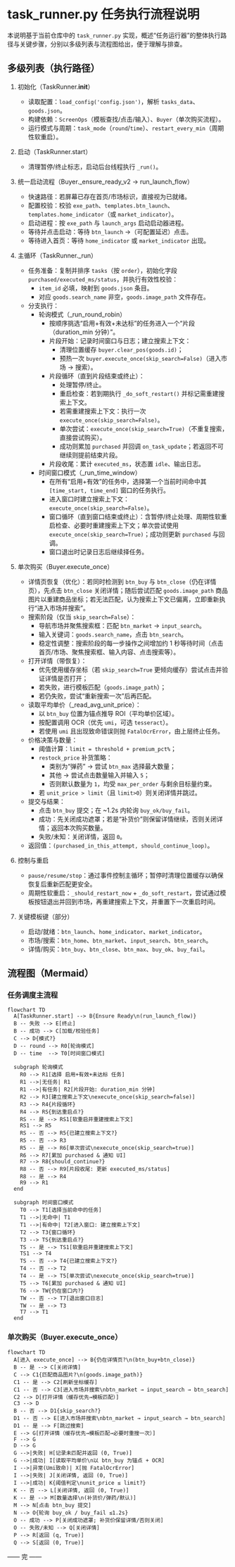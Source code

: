 # task_runner.py 任务执行流程说明

本说明基于当前仓库中的 `task_runner.py` 实现，概述“任务运行器”的整体执行路径与关键步骤，分别以多级列表与流程图给出，便于理解与排查。

## 多级列表（执行路径）

1. 初始化（TaskRunner.**init**）

   - 读取配置：`load_config('config.json')`，解析 `tasks_data`、`goods.json`。
   - 构建依赖：`ScreenOps`（模板查找/点击/输入）、`Buyer`（单次购买流程）。
   - 运行模式与周期：`task_mode`（`round`/`time`）、`restart_every_min`（周期性软重启）。

2. 启动（TaskRunner.start）

   - 清理暂停/终止标志，启动后台线程执行 `_run()`。

3. 统一启动流程（Buyer.\_ensure_ready_v2 → run_launch_flow）

   - 快速路径：若屏幕已存在首页/市场标识，直接视为已就绪。
   - 配置校验：校验 `exe_path`、`templates.btn_launch`、`templates.home_indicator`（或 `market_indicator`）。
   - 启动进程：按 `exe_path` 与 `launch_args` 启动启动器进程。
   - 等待并点击启动：等待 `btn_launch` →（可配置延迟）点击。
   - 等待进入首页：等待 `home_indicator` 或 `market_indicator` 出现。

4. 主循环（TaskRunner.\_run）

   - 任务准备：复制并排序 `tasks`（按 `order`），初始化字段 `purchased/executed_ms/status`，并执行有效性校验：
     - `item_id` 必填，映射到 `goods.json` 条目。
     - 对应 `goods.search_name` 非空，`goods.image_path` 文件存在。
   - 分支执行：
     - 轮询模式（\_run_round_robin）
       - 按顺序挑选“启用+有效+未达标”的任务进入一个“片段（duration_min 分钟）”。
       - 片段开始：记录时间窗口与日志；建立搜索上下文：
         - 清理位置缓存 `buyer.clear_pos(goods.id)`；
         - 预热一次 `buyer.execute_once(skip_search=False)`（进入市场 → 搜索）。
       - 片段循环（直到片段结束或终止）：
         - 处理暂停/终止。
         - 重启检查：若到期执行 `_do_soft_restart()` 并标记需重建搜索上下文。
         - 若需重建搜索上下文：执行一次 `execute_once(skip_search=False)`。
         - 单次尝试：`execute_once(skip_search=True)`（不重复搜索，直接尝试购买）。
         - 成功则累加 `purchased` 并回调 `on_task_update`；若返回不可继续则提前结束片段。
       - 片段收尾：累计 `executed_ms`，状态置 `idle`、输出日志。
     - 时间窗口模式（\_run_time_window）
       - 在所有“启用+有效”的任务中，选择第一个当前时间命中其 `[time_start, time_end]` 窗口的任务执行。
       - 进入窗口时建立搜索上下文：`execute_once(skip_search=False)`。
       - 窗口循环（直到窗口结束或终止）：含暂停/终止处理、周期性软重启检查、必要时重建搜索上下文；单次尝试使用 `execute_once(skip_search=True)`；成功则更新 `purchased` 与回调。
       - 窗口退出时记录日志后继续择任务。

5. 单次购买（Buyer.execute_once）

   - 详情页恢复（优化）：若同时检测到 `btn_buy` 与 `btn_close`（仍在详情页），先点击 `btn_close` 关闭详情；随后尝试匹配 `goods.image_path` 商品图片以重建商品坐标；若无法匹配，认为搜索上下文已偏离，立即重新执行“进入市场并搜索”。
   - 搜索阶段（仅当 `skip_search=False`）：
     - 导航市场并聚焦搜索框：匹配 `btn_market` → `input_search`。
     - 输入关键词：`goods.search_name`，点击 `btn_search`。
     - 稳定性调整：搜索阶段的每一步操作之间增加约 1 秒等待时间（点击首页/市场、聚焦搜索框、输入内容、点击搜索等）。
   - 打开详情（带恢复）：
     - 优先使用缓存坐标（若 `skip_search=True` 更倾向缓存）尝试点击并验证详情是否打开；
     - 若失败，进行模板匹配（`goods.image_path`）；
     - 若仍失败，尝试“重新搜索一次”后再匹配。
   - 读取平均单价（\_read_avg_unit_price）：
     - 以 `btn_buy` 位置为锚点推导 ROI（平均单价区域）。
     - 按配置调用 OCR（优先 `umi`，可选 `tesseract`）。
     - 若使用 `umi` 且出现致命错误则抛 `FatalOcrError`，由上层终止任务。
   - 价格决策与数量：
     - 阈值计算：`limit = threshold + premium_pct%`；
     - `restock_price` 补货策略：
       - 类别为“弹药” → 尝试 `btn_max` 选择最大数量；
       - 其他 → 尝试点击数量输入并输入 `5`；
       - 否则默认数量为 `1`，均受 `max_per_order` 与剩余目标量约束。
     - 若 `unit_price > limit`（且 `limit>0`）则关闭详情并跳过。
   - 提交与结果：
     - 点击 `btn_buy` 提交；在 ~1.2s 内轮询 `buy_ok/buy_fail`。
     - 成功：先关闭成功遮罩；若是“补货价”则保留详情继续，否则关闭详情；返回本次购买数量。
     - 失败/未知：关闭详情，返回 `0`。
   - 返回值：`(purchased_in_this_attempt, should_continue_loop)`。

6. 控制与重启

   - `pause/resume/stop`：通过事件控制主循环；暂停时清理位置缓存以确保恢复后重新匹配更安全。
   - 周期性软重启：`_should_restart_now` + `_do_soft_restart`，尝试通过模板按钮退出并回到市场，再重建搜索上下文，并重置下一次重启时间。

7. 关键模板键（部分）
   - 启动/就绪：`btn_launch`、`home_indicator`、`market_indicator`。
   - 市场/搜索：`btn_home`、`btn_market`、`input_search`、`btn_search`。
   - 详情/购买：`btn_buy`、`btn_close`、`btn_max`、`buy_ok`、`buy_fail`。

## 流程图（Mermaid）

### 任务调度主流程

```mermaid
flowchart TD
  A[TaskRunner.start] --> B{Ensure Ready\n(run_launch_flow)}
  B -- 失败 --> E[终止]
  B -- 成功 --> C[加载/校验任务]
  C --> D{模式?}
  D -- round --> R0[轮询模式]
  D -- time  --> T0[时间窗口模式]

  subgraph 轮询模式
    R0 --> R1[选择 启用+有效+未达标 任务]
    R1 -->|无任务| R1
    R1 -->|有任务| R2[片段开始: duration_min 分钟]
    R2 --> R3[建立搜索上下文\nexecute_once(skip_search=false)]
    R3 --> R4{片段循环}
    R4 --> RS{到达重启点?}
    RS -- 是 --> RS1[软重启并重建搜索上下文]
    RS1 --> R5
    RS -- 否 --> R5{已建立搜索上下文?}
    R5 -- 否 --> R3
    R5 -- 是 --> R6[单次尝试\nexecute_once(skip_search=true)]
    R6 --> R7[累加 purchased & 通知 UI]
    R7 --> R8{should_continue?}
    R8 -- 否 --> R9[片段收尾: 更新 executed_ms/status]
    R8 -- 是 --> R4
    R9 --> R1
  end

  subgraph 时间窗口模式
    T0 --> T1[选择当前命中的任务]
    T1 -->|无命中| T1
    T1 -->|有命中| T2[进入窗口: 建立搜索上下文]
    T2 --> T3{窗口循环}
    T3 --> TS{到达重启点?}
    TS -- 是 --> TS1[软重启并重建搜索上下文]
    TS1 --> T4
    TS -- 否 --> T4{已建立搜索上下文?}
    T4 -- 否 --> T2
    T4 -- 是 --> T5[单次尝试\nexecute_once(skip_search=true)]
    T5 --> T6[累加 purchased & 通知 UI]
    T6 --> TW{仍在窗口内?}
    TW -- 否 --> T7[退出窗口日志]
    TW -- 是 --> T3
    T7 --> T1
  end
```

### 单次购买（Buyer.execute_once）

```mermaid
flowchart TD
  A[进入 execute_once] --> B{仍在详情页?\n(btn_buy+btn_close)}
  B -- 是 --> C[关闭详情]
  C --> C1{匹配商品图片?\n(goods.image_path)}
  C1 -- 是 --> C2[刷新坐标缓存]
  C1 -- 否 --> C3[进入市场并搜索\nbtn_market → input_search → btn_search]
  C2 --> D[打开详情（缓存优先→模板匹配）]
  C3 --> D
  B -- 否 --> D1{skip_search?}
  D1 -- 否 --> E[进入市场并搜索\nbtn_market → input_search → btn_search]
  D1 -- 是 --> F[跳过搜索]
  E --> G[打开详情（缓存优先→模板匹配→必要时重搜一次）]
  F --> G
  D --> G
  G -->|失败| H[记录未匹配并返回 (0, True)]
  G -->|成功| I[读取平均单价\n以 btn_buy 为锚点 + OCR]
  I -->|异常(Umi致命)| X[抛 FatalOcrError]
  I -->|失败| J[关闭详情, 返回 (0, True)]
  I -->|成功| K{阈值判定\nunit_price ≤ limit?}
  K -- 否 --> L[关闭详情, 返回 (0, True)]
  K -- 是 --> M[数量选择\n(补货价/弹药/默认)]
  M --> N[点击 btn_buy 提交]
  N --> O{轮询 buy_ok / buy_fail ≤1.2s}
  O -- 成功 --> P[关闭成功遮罩; 补货价保留详情/否则关闭]
  O -- 失败/未知 --> Q[关闭详情]
  P --> R[返回 (q, True)]
  Q --> S[返回 (0, True)]
```

—— 完 ——
